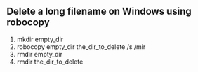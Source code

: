 ## Delete a long filename on Windows using robocopy

1. mkdir empty_dir
2. robocopy empty_dir the_dir_to_delete /s /mir
3. rmdir empty_dir
4. rmdir the_dir_to_delete
